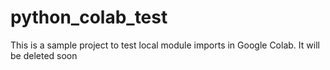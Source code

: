 # python_colab_test

This is a sample project to test local module imports in Google Colab. It will be deleted soon
